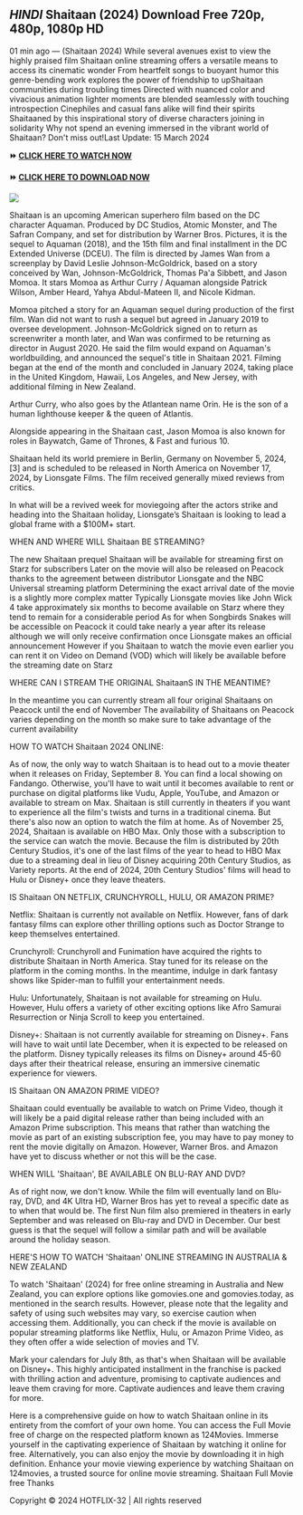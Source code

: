 ## *HINDI* Shaitaan (2024) Download Free 720p, 480p, 1080p HD

01 min ago — (Shaitaan 2024) While several avenues exist to view the highly praised film Shaitaan online streaming offers a versatile means to access its cinematic wonder From heartfelt songs to buoyant humor this genre-bending work explores the power of friendship to upShaitaan communities during troubling times Directed with nuanced color and vivacious animation lighter moments are blended seamlessly with touching introspection Cinephiles and casual fans alike will find their spirits Shaitaaned by this inspirational story of diverse characters joining in solidarity Why not spend an evening immersed in the vibrant world of Shaitaan? Don't miss out!Last Update: 15 March 2024


**⏩ [CLICK HERE TO WATCH NOW](https://t.co/EtKFznPPSn)**


**⏩ [CLICK HERE TO DOWNLOAD NOW](https://t.co/EtKFznPPSn)**


<a href="https://t.co/EtKFznPPSn" rel="nofollow" ><img src="https://blogger.googleusercontent.com/img/b/R29vZ2xl/AVvXsEgpUoUgqiH2PJCPjlfIYH5d-FonJ02EV8oTAFiXQkuEgIbQFyw9qKGwIiZRDHEhsO4v_XkaWgQw-6wBXyCdmosuAqXvseddtQTVJfhxH1-8pIpUj0Acd-dkZELWN4PFNULGaFakdGLI_Go1J9eDIoGasQWKZrLGODiEMW1AIYmDcFmVyGO6Zyy9507INuzT/w640-h360/sdfg.gif" style="max-width: 100%;"></a>


Shaitaan is an upcoming American superhero film based on the DC character Aquaman. Produced by DC Studios, Atomic Monster, and The Safran Company, and set for distribution by Warner Bros. Pictures, it is the sequel to Aquaman (2018), and the 15th film and final installment in the DC Extended Universe (DCEU). The film is directed by James Wan from a screenplay by David Leslie Johnson-McGoldrick, based on a story conceived by Wan, Johnson-McGoldrick, Thomas Pa'a Sibbett, and Jason Momoa. It stars Momoa as Arthur Curry / Aquaman alongside Patrick Wilson, Amber Heard, Yahya Abdul-Mateen II, and Nicole Kidman.


Momoa pitched a story for an Aquaman sequel during production of the first film. Wan did not want to rush a sequel but agreed in January 2019 to oversee development. Johnson-McGoldrick signed on to return as screenwriter a month later, and Wan was confirmed to be returning as director in August 2020. He said the film would expand on Aquaman's worldbuilding, and announced the sequel's title in Shaitaan 2021. Filming began at the end of the month and concluded in January 2024, taking place in the United Kingdom, Hawaii, Los Angeles, and New Jersey, with additional filming in New Zealand.


Arthur Curry, who also goes by the Atlantean name Orin. He is the son of a human lighthouse keeper & the queen of Atlantis.


Alongside appearing in the Shaitaan cast, Jason Momoa is also known for roles in Baywatch, Game of Thrones, & Fast and furious 10.


Shaitaan held its world premiere in Berlin, Germany on November 5, 2024,[3] and is scheduled to be released in North America on November 17, 2024, by Lionsgate Films. The film received generally mixed reviews from critics.


In what will be a revived week for moviegoing after the actors strike and heading into the Shaitaan holiday, Lionsgate’s Shaitaan is looking to lead a global frame with a $100M+ start.


WHEN AND WHERE WILL Shaitaan BE STREAMING?


The new Shaitaan prequel Shaitaan will be available for streaming first on Starz for subscribers Later on the movie will also be released on Peacock thanks to the agreement between distributor Lionsgate and the NBC Universal streaming platform Determining the exact arrival date of the movie is a slightly more complex matter Typically Lionsgate movies like John Wick 4 take approximately six months to become available on Starz where they tend to remain for a considerable period As for when Songbirds Snakes will be accessible on Peacock it could take nearly a year after its release although we will only receive confirmation once Lionsgate makes an official announcement However if you Shaitaan to watch the movie even earlier you can rent it on Video on Demand (VOD) which will likely be available before the streaming date on Starz


WHERE CAN I STREAM THE ORIGINAL ShaitaanS IN THE MEANTIME?


In the meantime you can currently stream all four original Shaitaans on Peacock until the end of November The availability of Shaitaans on Peacock varies depending on the month so make sure to take advantage of the current availability


HOW TO WATCH Shaitaan 2024 ONLINE:


As of now, the only way to watch Shaitaan is to head out to a movie theater when it releases on Friday, September 8. You can find a local showing on Fandango. Otherwise, you'll have to wait until it becomes available to rent or purchase on digital platforms like Vudu, Apple, YouTube, and Amazon or available to stream on Max. Shaitaan is still currently in theaters if you want to experience all the film's twists and turns in a traditional cinema. But there's also now an option to watch the film at home. As of November 25, 2024, Shaitaan is available on HBO Max. Only those with a subscription to the service can watch the movie. Because the film is distributed by 20th Century Studios, it's one of the last films of the year to head to HBO Max due to a streaming deal in lieu of Disney acquiring 20th Century Studios, as Variety reports. At the end of 2024, 20th Century Studios' films will head to Hulu or Disney+ once they leave theaters.


IS Shaitaan ON NETFLIX, CRUNCHYROLL, HULU, OR AMAZON PRIME?


Netflix: Shaitaan is currently not available on Netflix. However, fans of dark fantasy films can explore other thrilling options such as Doctor Strange to keep themselves entertained.


Crunchyroll: Crunchyroll and Funimation have acquired the rights to distribute Shaitaan in North America. Stay tuned for its release on the platform in the coming months. In the meantime, indulge in dark fantasy shows like Spider-man to fulfill your entertainment needs.


Hulu: Unfortunately, Shaitaan is not available for streaming on Hulu. However, Hulu offers a variety of other exciting options like Afro Samurai Resurrection or Ninja Scroll to keep you entertained.


Disney+: Shaitaan is not currently available for streaming on Disney+. Fans will have to wait until late December, when it is expected to be released on the platform. Disney typically releases its films on Disney+ around 45-60 days after their theatrical release, ensuring an immersive cinematic experience for viewers.


IS Shaitaan ON AMAZON PRIME VIDEO?


Shaitaan could eventually be available to watch on Prime Video, though it will likely be a paid digital release rather than being included with an Amazon Prime subscription. This means that rather than watching the movie as part of an existing subscription fee, you may have to pay money to rent the movie digitally on Amazon. However, Warner Bros. and Amazon have yet to discuss whether or not this will be the case.


WHEN WILL 'Shaitaan', BE AVAILABLE ON BLU-RAY AND DVD?


As of right now, we don't know. While the film will eventually land on Blu-ray, DVD, and 4K Ultra HD, Warner Bros has yet to reveal a specific date as to when that would be. The first Nun film also premiered in theaters in early September and was released on Blu-ray and DVD in December. Our best guess is that the sequel will follow a similar path and will be available around the holiday season.


HERE'S HOW TO WATCH 'Shaitaan' ONLINE STREAMING IN AUSTRALIA & NEW ZEALAND


To watch 'Shaitaan' (2024) for free online streaming in Australia and New Zealand, you can explore options like gomovies.one and gomovies.today, as mentioned in the search results. However, please note that the legality and safety of using such websites may vary, so exercise caution when accessing them. Additionally, you can check if the movie is available on popular streaming platforms like Netflix, Hulu, or Amazon Prime Video, as they often offer a wide selection of movies and TV.


Mark your calendars for July 8th, as that's when Shaitaan will be available on Disney+. This highly anticipated installment in the franchise is packed with thrilling action and adventure, promising to captivate audiences and leave them craving for more. Captivate audiences and leave them craving for more.


Here is a comprehensive guide on how to watch Shaitaan online in its entirety from the comfort of your own home. You can access the Full Movie free of charge on the respected platform known as 124Movies. Immerse yourself in the captivating experience of Shaitaan by watching it online for free. Alternatively, you can also enjoy the movie by downloading it in high definition. Enhance your movie viewing experience by watching Shaitaan on 124movies, a trusted source for online movie streaming. Shaitaan Full Movie free Thanks

Copyright © 2024 HOTFLIX-32 | All rights reserved
